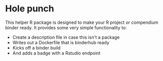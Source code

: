 
# Hole punch

This helper R package is designed to make your R project or  compendium binder ready. It provides some very simple functionality to:
- Create a description file in case this isn't a package
- Writes out a Dockerfile that is binderhub ready
- Kicks off a binder build
- And adds a badge with a Rstudio endpoint 